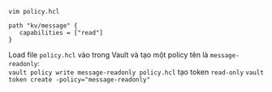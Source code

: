 `vim policy.hcl`  
```
path "kv/message" {
   capabilities = ["read"]
}
```
Load file `policy.hcl`  vào trong Vault và tạo một policy tên là `message-readonly`:  
`vault policy write message-readonly policy.hcl`
tạo token `read-only`
`vault token create -policy="message-readonly"`
